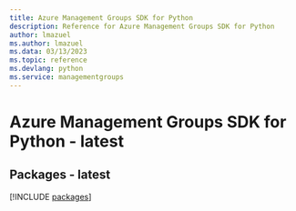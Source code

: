 ```yaml
---
title: Azure Management Groups SDK for Python
description: Reference for Azure Management Groups SDK for Python
author: lmazuel
ms.author: lmazuel
ms.data: 03/13/2023
ms.topic: reference
ms.devlang: python
ms.service: managementgroups
---
```

# Azure Management Groups SDK for Python - latest
## Packages - latest
[!INCLUDE [packages](management-groups-index.md)]